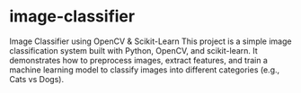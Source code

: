 # image-classifier
Image Classifier using OpenCV &amp; Scikit-Learn  This project is a simple image classification system built with Python, OpenCV, and scikit-learn. It demonstrates how to preprocess images, extract features, and train a machine learning model to classify images into different categories (e.g., Cats vs Dogs).
